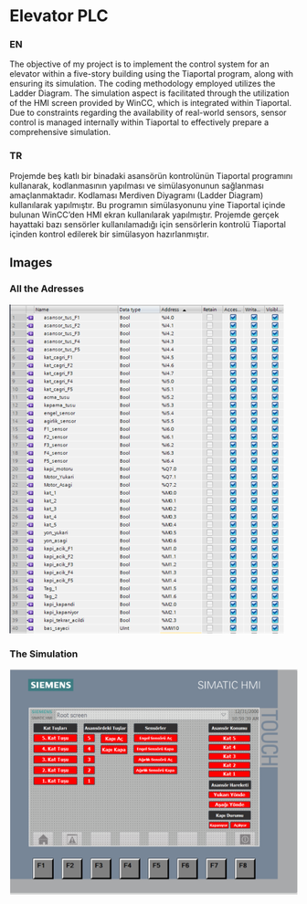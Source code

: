 # Elevator PLC
### EN
The objective of my project is to implement the control system for an elevator within a five-story building using the Tiaportal program, along with ensuring its simulation. The coding methodology employed utilizes the Ladder Diagram. The simulation aspect is facilitated through the utilization of the HMI screen provided by WinCC, which is integrated within Tiaportal. Due to constraints regarding the availability of real-world sensors, sensor control is managed internally within Tiaportal to effectively prepare a comprehensive simulation.
### TR
Projemde beş katlı bir binadaki asansörün kontrolünün Tiaportal programını kullanarak, 
kodlanmasının yapılması ve simülasyonunun sağlanması amaçlanmaktadır. Kodlaması 
Merdiven Diyagramı (Ladder Diagram) kullanılarak yapılmıştır. Bu programın 
simülasyonunu yine Tiaportal içinde bulunan WinCC’den HMI ekran kullanılarak yapılmıştır. 
Projemde gerçek hayattaki bazı sensörler kullanılamadığı için sensörlerin kontrolü Tiaportal 
içinden kontrol edilerek bir simülasyon hazırlanmıştır.
## Images
### All the Adresses
![alt text](https://github.com/merteren97/Elevator-PLC/blob/main/images/1.png?raw=true)
### The Simulation
![alt text](https://github.com/merteren97/Elevator-PLC/blob/main/images/2.png?raw=true)
